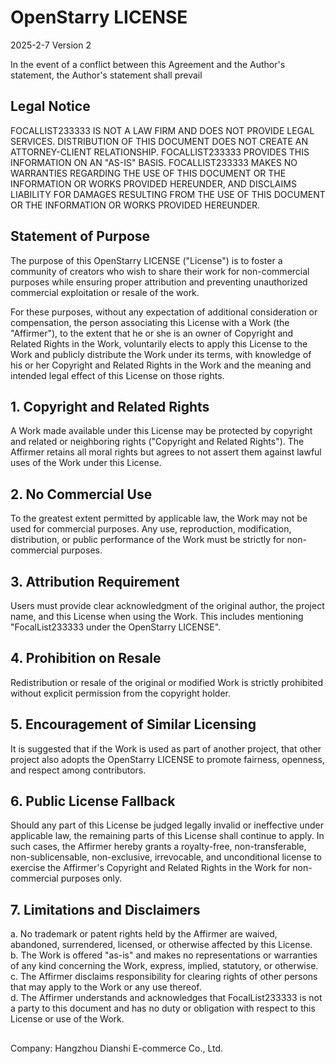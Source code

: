 # OpenStarry LICENSE

2025-2-7 Version 2

In the event of a conflict between this Agreement and the Author's statement, the Author's statement shall prevail

## Legal Notice

FOCALLIST233333 IS NOT A LAW FIRM AND DOES NOT PROVIDE LEGAL SERVICES. DISTRIBUTION OF THIS DOCUMENT DOES NOT CREATE AN ATTORNEY-CLIENT RELATIONSHIP. FOCALLIST233333 PROVIDES THIS INFORMATION ON AN "AS-IS" BASIS. FOCALLIST233333 MAKES NO WARRANTIES REGARDING THE USE OF THIS DOCUMENT OR THE INFORMATION OR WORKS PROVIDED HEREUNDER, AND DISCLAIMS LIABILITY FOR DAMAGES RESULTING FROM THE USE OF THIS DOCUMENT OR THE INFORMATION OR WORKS PROVIDED HEREUNDER.

## Statement of Purpose

The purpose of this OpenStarry LICENSE ("License") is to foster a community of creators who wish to share their work for non-commercial purposes while ensuring proper attribution and preventing unauthorized commercial exploitation or resale of the work.

For these purposes, without any expectation of additional consideration or compensation, the person associating this License with a Work (the "Affirmer"), to the extent that he or she is an owner of Copyright and Related Rights in the Work, voluntarily elects to apply this License to the Work and publicly distribute the Work under its terms, with knowledge of his or her Copyright and Related Rights in the Work and the meaning and intended legal effect of this License on those rights.

## 1. Copyright and Related Rights

A Work made available under this License may be protected by copyright and related or neighboring rights ("Copyright and Related Rights"). The Affirmer retains all moral rights but agrees to not assert them against lawful uses of the Work under this License.

## 2. No Commercial Use

To the greatest extent permitted by applicable law, the Work may not be used for commercial purposes. Any use, reproduction, modification, distribution, or public performance of the Work must be strictly for non-commercial purposes.

## 3. Attribution Requirement

Users must provide clear acknowledgment of the original author, the project name, and this License when using the Work. This includes mentioning "FocalList233333 under the OpenStarry LICENSE".

## 4. Prohibition on Resale

Redistribution or resale of the original or modified Work is strictly prohibited without explicit permission from the copyright holder.

## 5. Encouragement of Similar Licensing

It is suggested that if the Work is used as part of another project, that other project also adopts the OpenStarry LICENSE to promote fairness, openness, and respect among contributors.

## 6. Public License Fallback

Should any part of this License be judged legally invalid or ineffective under applicable law, the remaining parts of this License shall continue to apply. In such cases, the Affirmer hereby grants a royalty-free, non-transferable, non-sublicensable, non-exclusive, irrevocable, and unconditional license to exercise the Affirmer's Copyright and Related Rights in the Work for non-commercial purposes only.

## 7. Limitations and Disclaimers

a. No trademark or patent rights held by the Affirmer are waived, abandoned, surrendered, licensed, or otherwise affected by this License.  
b. The Work is offered "as-is" and makes no representations or warranties of any kind concerning the Work, express, implied, statutory, or otherwise.  
c. The Affirmer disclaims responsibility for clearing rights of other persons that may apply to the Work or any use thereof.  
d. The Affirmer understands and acknowledges that FocalList233333 is not a party to this document and has no duty or obligation with respect to this License or use of the Work.

##

Company: Hangzhou Dianshi E-commerce Co., Ltd.
